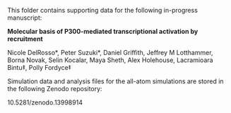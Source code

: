 This folder contains supporting data for the following in-progress manuscript:

**Molecular basis of P300-mediated transcriptional activation by recruitment**

Nicole DelRosso*, Peter Suzuki*, Daniel Griffith, Jeffrey M Lotthammer, Borna Novak, Selin Kocalar, Maya Sheth, Alex Holehouse, Lacramioara Bintu‡, Polly Fordyce‡

Simulation data and analysis files for the all-atom simulations are stored in the following Zenodo repository:

10.5281/zenodo.13998914


